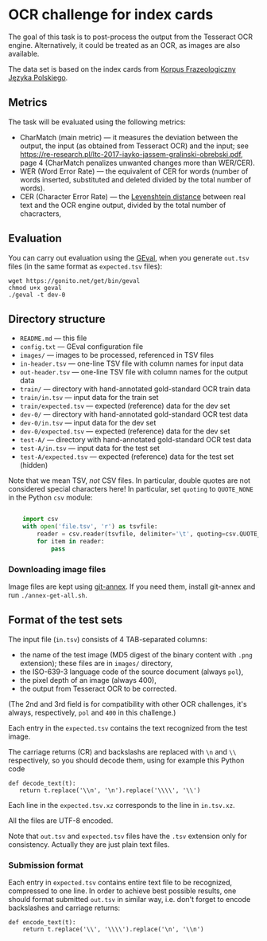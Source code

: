 # OCR challenge for index cards

The goal of this task is to post-process the output from the Tesseract
OCR engine. Alternatively, it could be treated as an OCR, as images
are also available.

The data set is based on the index cards from [Korpus Frazeologiczny
Języka Polskiego](http://leksykografia.amu.edu.pl/).

## Metrics

The task will be evaluated using the following metrics:

 * CharMatch (main metric) — it measures the deviation between the
   output, the input (as obtained from Tesseract OCR) and the input;
   see
   <https://re-research.pl/ltc-2017-iayko-jassem-gralinski-obrebski.pdf>,
   page 4 (CharMatch penalizes unwanted changes more than WER/CER).
 * WER (Word Error Rate) — the equivalent of CER for words (number of words inserted, substituted
   and deleted divided by the total number of words).
 * CER (Character Error Rate) — the [Levenshtein distance](https://en.wikipedia.org/wiki/Levenshtein_distance)
   between real text and the OCR engine output, divided by the total number of chacracters,

## Evaluation

You can carry out evaluation using the [GEval](https://gitlab.com/filipg/geval),
when you generate `out.tsv` files (in the same format as `expected.tsv` files):

```
wget https://gonito.net/get/bin/geval
chmod u+x geval
./geval -t dev-0
```

## Directory structure

* `README.md` — this file
* `config.txt` — GEval configuration file
* `images/` — images to be processed, referenced in TSV files
* `in-header.tsv` — one-line TSV file with column names for input data
* `out-header.tsv` — one-line TSV file with column names for the output data
* `train/` — directory with hand-annotated gold-standard OCR train data
* `train/in.tsv` — input data for the train set
* `train/expected.tsv` — expected (reference) data for the dev set
* `dev-0/` — directory with hand-annotated gold-standard OCR test data
* `dev-0/in.tsv` — input data for the dev set
* `dev-0/expected.tsv` — expected (reference) data for the dev set
* `test-A/` — directory with hand-annotated gold-standard OCR test data
* `test-A/in.tsv` — input data for the test set
* `test-A/expected.tsv` — expected (reference) data for the test set (hidden)

Note that we mean TSV, *not* CSV files. In particular, double quotes
are not considered special characters here! In particular, set
`quoting` to `QUOTE_NONE` in the Python `csv` module:

```python

    import csv
    with open('file.tsv', 'r') as tsvfile:
        reader = csv.reader(tsvfile, delimiter='\t', quoting=csv.QUOTE_NONE)
        for item in reader:
            pass
```

### Downloading image files

Image files are kept using [git-annex](https://git-annex.branchable.com).
If you need them, install git-annex and run `./annex-get-all.sh`.

## Format of the test sets

The input file (`in.tsv`) consists of 4 TAB-separated columns:

* the name of the test image (MD5 digest of the binary content with `.png` extension); these
  files are in `images/` directory,
* the ISO-639-3 language code of the source document (always `pol`),
* the pixel depth of an image (always 400),
* the output from Tesseract OCR to be corrected.

(The 2nd and 3rd field is for compatibility with other OCR challenges,
it's always, respectively, `pol` and `400` in this challenge.)

Each entry in the `expected.tsv` contains the text recognized from the test image.

The carriage returns (CR) and backslashs are replaced with `\n` and
`\\` respectively, so you should decode them, using for example this
Python code

    def decode_text(t):
       return t.replace('\\n', '\n').replace('\\\\', '\\')

Each line in the `expected.tsv.xz` corresponds to the line in
`in.tsv.xz`.

All the files are UTF-8 encoded.

Note that `out.tsv` and `expected.tsv` files have the `.tsv` extension
only for consistency. Actually they are just plain text files.

### Submission format

Each entry in `expected.tsv` contains entire text file to be
recognized, compressed to one line. In order to achieve best possible
results, one should format submitted `out.tsv` in similar way, i.e.
don't forget to encode backslashes and carriage returns:

    def encode_text(t):
        return t.replace('\\', '\\\\').replace('\n', '\\n')

